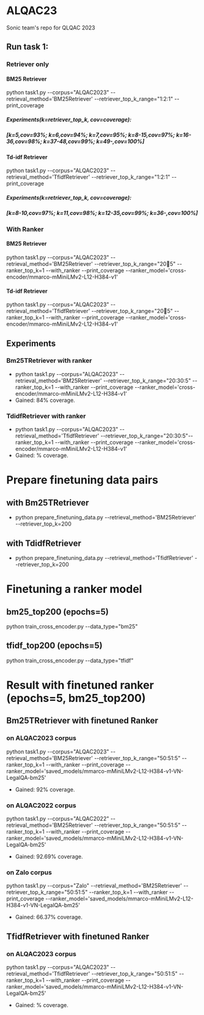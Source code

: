 # ALQAC23
Sonic team's repo for QLQAC 2023


## Run task 1:
### Retriever only
#### BM25 Retriever
python task1.py --corpus="ALQAC2023" --retrieval_method='BM25Retriever' --retriever_top_k_range="1:2:1" --print_coverage

##### Experiments(k=retriever_top_k, cov=coverage): 
##### [k=5,cov=93%; k=6,cov=94%; k=7,cov=95%; k=8-15,cov=97%; k=16-36,cov=98%; k=37-48,cov=99%; k=49-,cov=100%]

#### Td-idf Retriever
python task1.py --corpus="ALQAC2023" --retrieval_method='TfidfRetriever' --retriever_top_k_range="1:2:1" --print_coverage

##### Experiments(k=retriever_top_k, cov=coverage): 
##### [k=8-10,cov=97%; k=11,cov=98%; k=12-35,cov=99%; k=36-,cov=100%]

### With Ranker
#### BM25 Retriever
python task1.py --corpus="ALQAC2023" --retrieval_method='BM25Retriever' --retriever_top_k_range="20:100:5" --ranker_top_k=1 --with_ranker --print_coverage --ranker_model='cross-encoder/mmarco-mMiniLMv2-L12-H384-v1'

#### Td-idf Retriever
python task1.py --corpus="ALQAC2023" --retrieval_method='TfidfRetriever' --retriever_top_k_range="20:100:5" --ranker_top_k=1 --with_ranker --print_coverage --ranker_model='cross-encoder/mmarco-mMiniLMv2-L12-H384-v1'

## Experiments
### Bm25TRetriever with ranker
- python task1.py --corpus="ALQAC2023" --retrieval_method='BM25Retriever' --retriever_top_k_range="20:30:5" --ranker_top_k=1 --with_ranker --print_coverage --ranker_model='cross-encoder/mmarco-mMiniLMv2-L12-H384-v1'
- Gained: 84% coverage.


### TdidfRetriever with ranker
- python task1.py --corpus="ALQAC2023" --retrieval_method='TfidfRetriever' --retriever_top_k_range="20:30:5"--ranker_top_k=1 --with_ranker --print_coverage --ranker_model='cross-encoder/mmarco-mMiniLMv2-L12-H384-v1'
- Gained: % coverage.

# Prepare finetuning data pairs
## with Bm25TRetriever
- python prepare_finetuning_data.py --retrieval_method='BM25Retriever' --retriever_top_k=200

## with TdidfRetriever
- python prepare_finetuning_data.py --retrieval_method='TfidfRetriever' --retriever_top_k=200

# Finetuning a ranker model
## bm25_top200 (epochs=5)
python train_cross_encoder.py --data_type="bm25"

## tfidf_top200 (epochs=5)
python train_cross_encoder.py --data_type="tfidf"

# Result with finetuned ranker (epochs=5, bm25_top200)
## Bm25TRetriever with finetuned Ranker
### on ALQAC2023 corpus
python task1.py --corpus="ALQAC2023" --retrieval_method='BM25Retriever' --retriever_top_k_range="50:51:5" --ranker_top_k=1 --with_ranker --print_coverage --ranker_model='saved_models/mmarco-mMiniLMv2-L12-H384-v1-VN-LegalQA-bm25'
- Gained: 92% coverage.

### on ALQAC2022 corpus
python task1.py --corpus="ALQAC2022" --retrieval_method='BM25Retriever' --retriever_top_k_range="50:51:5" --ranker_top_k=1 --with_ranker --print_coverage --ranker_model='saved_models/mmarco-mMiniLMv2-L12-H384-v1-VN-LegalQA-bm25'
- Gained: 92.69% coverage.

### on Zalo corpus
python task1.py --corpus="Zalo" --retrieval_method='BM25Retriever' --retriever_top_k_range="50:51:5" --ranker_top_k=1 --with_ranker --print_coverage --ranker_model='saved_models/mmarco-mMiniLMv2-L12-H384-v1-VN-LegalQA-bm25'
- Gained: 66.37% coverage.

## TfidfRetriever with finetuned Ranker
### on ALQAC2023 corpus
python task1.py --corpus="ALQAC2023" --retrieval_method='TfidfRetriever' --retriever_top_k_range="50:51:5" --ranker_top_k=1 --with_ranker --print_coverage --ranker_model='saved_models/mmarco-mMiniLMv2-L12-H384-v1-VN-LegalQA-bm25'
- Gained: % coverage.